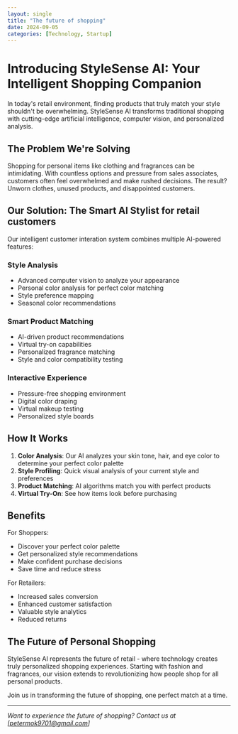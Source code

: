 ```yaml
---
layout: single
title: "The future of shopping"
date: 2024-09-05
categories: [Technology, Startup]
---
```


# Introducing StyleSense AI: Your Intelligent Shopping Companion

In today's retail environment, finding products that truly match your style shouldn't be overwhelming. StyleSense AI transforms traditional shopping with cutting-edge artificial intelligence, computer vision, and personalized analysis.

## The Problem We're Solving

Shopping for personal items like clothing and fragrances can be intimidating. With countless options and pressure from sales associates, customers often feel overwhelmed and make rushed decisions. The result? Unworn clothes, unused products, and disappointed customers.

## Our Solution: The Smart AI Stylist for retail customers

Our intelligent customer interation system combines multiple AI-powered features:

### Style Analysis
- Advanced computer vision to analyze your appearance
- Personal color analysis for perfect color matching
- Style preference mapping
- Seasonal color recommendations

### Smart Product Matching
- AI-driven product recommendations
- Virtual try-on capabilities
- Personalized fragrance matching
- Style and color compatibility testing

### Interactive Experience
- Pressure-free shopping environment
- Digital color draping
- Virtual makeup testing
- Personalized style boards

## How It Works

1. **Color Analysis**: Our AI analyzes your skin tone, hair, and eye color to determine your perfect color palette
2. **Style Profiling**: Quick visual analysis of your current style and preferences
3. **Product Matching**: AI algorithms match you with perfect products
4. **Virtual Try-On**: See how items look before purchasing

## Benefits

For Shoppers:
- Discover your perfect color palette
- Get personalized style recommendations
- Make confident purchase decisions
- Save time and reduce stress

For Retailers:
- Increased sales conversion
- Enhanced customer satisfaction
- Valuable style analytics
- Reduced returns

## The Future of Personal Shopping

StyleSense AI represents the future of retail - where technology creates truly personalized shopping experiences. Starting with fashion and fragrances, our vision extends to revolutionizing how people shop for all personal products.

Join us in transforming the future of shopping, one perfect match at a time.

---

*Want to experience the future of shopping? Contact us at [petermok9701@gmail.com]*